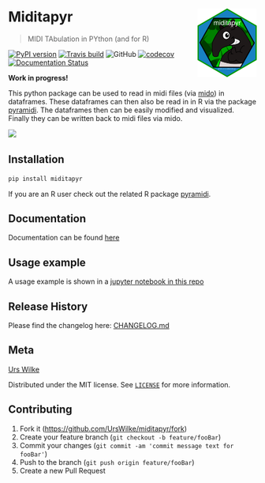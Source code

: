 <!-- template from here: https://dbader.org/blog/write-a-great-readme-for-your-github-project -->

# Miditapyr <a href='https://dplyr.tidyverse.org'><img src='docs/source/hex-miditapyr.png' align="right" height="139" /></a>
> MIDI TAbulation in PYthon (and for R)


[![PyPI version](https://badge.fury.io/py/miditapyr.svg)](https://badge.fury.io/py/miditapyr)
[![Travis build](https://api.travis-ci.org/urswilke/miditapyr.svg?branch=master)](https://travis-ci.org/urswilke/miditapyr)
![GitHub](https://img.shields.io/github/license/urswilke/miditapyr)
[![codecov](https://img.shields.io/codecov/c/github/urswilke/miditapyr/master.svg?style=flat-square&label=Codecov+Coverage)](https://codecov.io/gh/urswilke/miditapyr)
[![Documentation Status](https://readthedocs.org/projects/miditapyr/badge/?version=latest)](https://miditapyr.readthedocs.io/en/latest/?badge=latest)

**Work in progress!**

This python package can be used to read in midi files (via
[mido](https://github.com/mido/mido)) in dataframes. These dataframes can then
also be read in in R via the package
[pyramidi](https://github.com/urswilke/pyramidi). The dataframes then can be
easily modified and visualized. Finally they can be written back to midi files
via mido.

![](header.png)

## Installation

```sh
pip install miditapyr
```

If you are an R user check out the related R package [pyramidi](https://github.com/urswilke/pyramidi).


## Documentation

Documentation can be found [here](https://miditapyr.readthedocs.io/)

## Usage example

A usage example is shown in a [jupyter notebook in this repo](https://nbviewer.jupyter.org/github/urswilke/miditapyr/blob/master/notebooks/pyramidi_integration.ipynb)
<!-- A few motivating and useful examples of how your product can be used. Spice this up with code blocks and potentially more screenshots.

_For more examples and usage, please refer to the [Wiki][wiki]._ -->

<!-- ## Development setup

Describe how to install all development dependencies and how to run an automated test-suite of some kind. Potentially do this for multiple platforms.

```sh
make install
npm test
``` -->

## Release History

Please find the changelog here: [CHANGELOG.md](https://github.com/urswilke/miditapyr/blob/master/CHANGELOG.md)

## Meta

[Urs Wilke](https://twitter.com/UrsWilke)

Distributed under the MIT license. See [``LICENSE``](https://github.com/urswilke/miditapyr/blob/master/LICENSE) for more information.

## Contributing

1. Fork it (<https://github.com/UrsWilke/miditapyr/fork>)
2. Create your feature branch (`git checkout -b feature/fooBar`)
3. Commit your changes (`git commit -am 'commit message text for fooBar'`)
4. Push to the branch (`git push origin feature/fooBar`)
5. Create a new Pull Request

<!-- Markdown link & img dfn's -->
<!-- [npm-image]: https://img.shields.io/npm/v/datadog-metrics.svg?style=flat-square
[npm-url]: https://npmjs.org/package/datadog-metrics
[npm-downloads]: https://img.shields.io/npm/dm/datadog-metrics.svg?style=flat-square
[travis-image]: https://img.shields.io/travis/dbader/node-datadog-metrics/master.svg?style=flat-square
[travis-url]: https://travis-ci.org/dbader/node-datadog-metrics
[wiki]: https://github.com/yourname/yourproject/wiki -->
